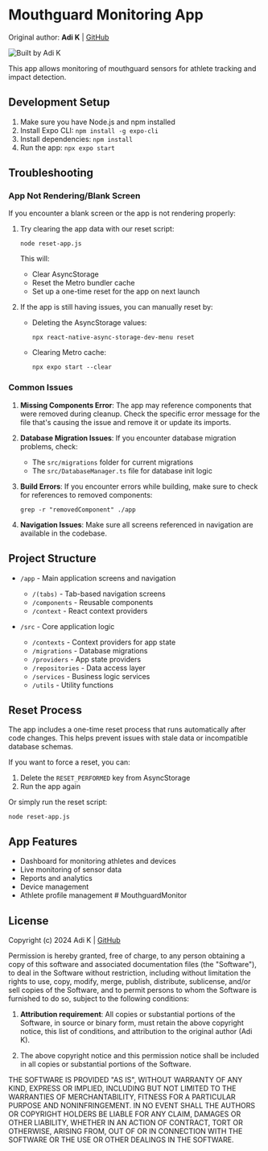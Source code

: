 # Mouthguard Monitoring App

Original author: **Adi K** | [GitHub](https://github.com/adi235)

![Built by Adi K](https://img.shields.io/badge/built%20by-Adi%20K-blue)

This app allows monitoring of mouthguard sensors for athlete tracking and impact detection.

## Development Setup

1. Make sure you have Node.js and npm installed
2. Install Expo CLI: `npm install -g expo-cli`
3. Install dependencies: `npm install`
4. Run the app: `npx expo start`

## Troubleshooting

### App Not Rendering/Blank Screen

If you encounter a blank screen or the app is not rendering properly:

1. Try clearing the app data with our reset script:
   ```
   node reset-app.js
   ```
   This will:
   - Clear AsyncStorage
   - Reset the Metro bundler cache
   - Set up a one-time reset for the app on next launch

2. If the app is still having issues, you can manually reset by:
   - Deleting the AsyncStorage values:
     ```
     npx react-native-async-storage-dev-menu reset
     ```
   - Clearing Metro cache:
     ```
     npx expo start --clear
     ```

### Common Issues

1. **Missing Components Error**: The app may reference components that were removed during cleanup. Check the specific error message for the file that's causing the issue and remove it or update its imports.

2. **Database Migration Issues**: If you encounter database migration problems, check:
   - The `src/migrations` folder for current migrations
   - The `src/DatabaseManager.ts` file for database init logic

3. **Build Errors**: If you encounter errors while building, make sure to check for references to removed components:
   ```
   grep -r "removedComponent" ./app
   ```
   
4. **Navigation Issues**: Make sure all screens referenced in navigation are available in the codebase.

## Project Structure

- `/app` - Main application screens and navigation
  - `/(tabs)` - Tab-based navigation screens
  - `/components` - Reusable components
  - `/context` - React context providers

- `/src` - Core application logic
  - `/contexts` - Context providers for app state
  - `/migrations` - Database migrations
  - `/providers` - App state providers
  - `/repositories` - Data access layer
  - `/services` - Business logic services
  - `/utils` - Utility functions

## Reset Process

The app includes a one-time reset process that runs automatically after code changes. This helps prevent issues with stale data or incompatible database schemas.

If you want to force a reset, you can:

1. Delete the `RESET_PERFORMED` key from AsyncStorage
2. Run the app again

Or simply run the reset script:
```
node reset-app.js
```

## App Features

- Dashboard for monitoring athletes and devices
- Live monitoring of sensor data
- Reports and analytics
- Device management
- Athlete profile management # MouthguardMonitor

## License

Copyright (c) 2024 Adi K | [GitHub](https://github.com/adi235)

Permission is hereby granted, free of charge, to any person obtaining a copy
of this software and associated documentation files (the "Software"), to deal
in the Software without restriction, including without limitation the rights
to use, copy, modify, merge, publish, distribute, sublicense, and/or sell
copies of the Software, and to permit persons to whom the Software is
furnished to do so, subject to the following conditions:

1. **Attribution requirement**: All copies or substantial portions of the Software, 
   in source or binary form, must retain the above copyright notice, this list of 
   conditions, and attribution to the original author (Adi K).

2. The above copyright notice and this permission notice shall be included in all
   copies or substantial portions of the Software.

THE SOFTWARE IS PROVIDED "AS IS", WITHOUT WARRANTY OF ANY KIND, EXPRESS OR
IMPLIED, INCLUDING BUT NOT LIMITED TO THE WARRANTIES OF MERCHANTABILITY,
FITNESS FOR A PARTICULAR PURPOSE AND NONINFRINGEMENT. IN NO EVENT SHALL THE
AUTHORS OR COPYRIGHT HOLDERS BE LIABLE FOR ANY CLAIM, DAMAGES OR OTHER
LIABILITY, WHETHER IN AN ACTION OF CONTRACT, TORT OR OTHERWISE, ARISING FROM,
OUT OF OR IN CONNECTION WITH THE SOFTWARE OR THE USE OR OTHER DEALINGS IN THE
SOFTWARE.

